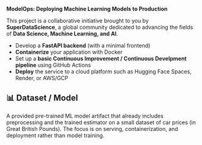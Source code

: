 **ModelOps: Deploying Machine Learning Models to Production**

This project is a collaborative initiative brought to you by **SuperDataScience**, a global community dedicated to advancing the fields of **Data Science, Machine Learning, and AI**. 
* Develop a **FastAPI backend** (with a minimal frontend)
* **Containerize** your application with Docker
* Set up a **basic Continuous Improvement / Continuous Develpment pipeline** using GitHub Actions
* **Deploy** the service to a cloud platform such as Hugging Face Spaces, Render, or AWS/GCP

## 📊 Dataset / Model

A provided pre-trained ML model artifact that already includes preprocessing and the trained estimator on a small dataset of car prices (in Great British Pounds). 
The focus is on serving, containerization, and deployment rather than model training.
